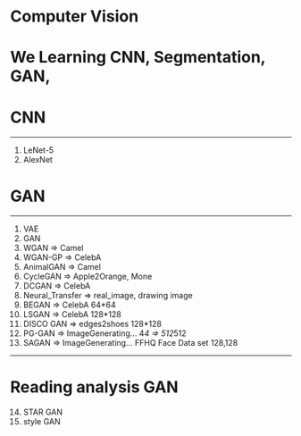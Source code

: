 # Computer Vision

# We Learning CNN, Segmentation, GAN,

# CNN
----------------------------------
1. LeNet-5
2. AlexNet

# GAN
----------------------------------
1. VAE
2. GAN
3. WGAN => Camel
4. WGAN-GP => CelebA
5. AnimalGAN => Camel
6. CycleGAN => Apple2Orange, Mone
7. DCGAN => CelebA
8. Neural_Transfer => real_image, drawing image
9. BEGAN => CelebA 64*64
10. LSGAN => CelebA 128*128
11. DISCO GAN => edges2shoes 128*128
12. PG-GAN => ImageGenerating... 4*4 => 512*512
13. SAGAN => ImageGenerating... FFHQ Face Data set 128,128
----------------------------------

# Reading analysis GAN

14. STAR GAN
15. style GAN

